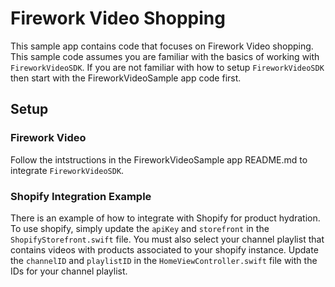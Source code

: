 # Firework Video Shopping

This sample app contains code that focuses on Firework Video shopping. This sample code assumes you are familiar with the basics of
working with `FireworkVideoSDK`. If you are not familiar with how to setup `FireworkVideoSDK` then start with the FireworkVideoSample
app code first.

## Setup

### Firework Video

Follow the intstructions in the FireworkVideoSample app README.md to integrate `FireworkVideoSDK`.

### Shopify Integration Example

There is an example of how to integrate with Shopify for product hydration. To use shopify, simply update the `apiKey` and `storefront`
in the `ShopifyStorefront.swift` file. You must also select your channel playlist that contains videos with products associated to 
your shopify instance. Update the `channelID` and `playlistID` in the `HomeViewController.swift` file with the IDs for your channel playlist.

